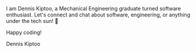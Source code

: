 I am Dennis Kiptoo,  a Mechanical Engineering graduate turned software enthusiast.
Let's connect and chat about software, engineering, or anything under the tech sun! 🚀

Happy coding!

Dennis Kiptoo

<!--
**Dennis-Kiptoo/Dennis-Kiptoo** is a ✨ _special_ ✨ repository because its `README.md` (this file) appears on your GitHub profile.

Here are some ideas to get you started:

- 🔭 I’m currently working on ...
- 🌱 I’m currently learning ...
- 👯 I’m looking to collaborate on ...
- 🤔 I’m looking for help with ...
- 💬 Ask me about ...
- 📫 How to reach me: ...
- 😄 Pronouns: ...
- ⚡ Fun fact: ...
-->
